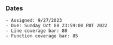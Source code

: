 ### Dates

    - Assigned: 9/27/2023
    - Due: Sunday Oct 08 23:59:00 PDT 2022
    - Line coverage bar: 80
    - Function coverage bar: 85

